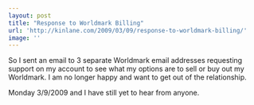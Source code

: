 ```yaml
---
layout: post
title: "Response to Worldmark Billing"
url: 'http://kinlane.com/2009/03/09/response-to-worldmark-billing/'
image: ''
---
```


So I sent an email to 3 separate Worldmark email addresses requesting support on my account to see what my options are to sell or buy out my Worldmark. I am no longer happy and want to get out of the relationship.

Monday 3/9/2009 and I have still yet to hear from anyone.